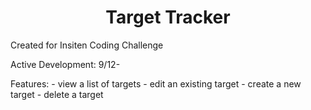 <html>
    <h1 style="text-align: center">Target Tracker</h1>
    <p>Created for Insiten Coding Challenge</p>
    <p>Active Development: 9/12-</p>
</html>

Features: 
    - view a list of targets
    - edit an existing target
    - create a new target
    - delete a target


